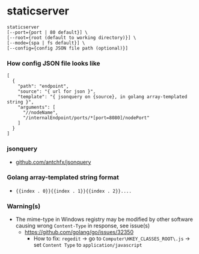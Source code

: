 staticserver
======================
```
staticserver 
[--port={port | 80 default}] \
[--root={root (default to working directory)}] \
[--mode={spa | fs default}] \
[--config={config JSON file path (optional)}]
```

### How config JSON file looks like
```
[
  {
    "path": "endpoint",
    "source": "{ url for json }",
    "template": "{ jsonquery on {source}, in golang array-templated string }",
    "arguments": [
      "//nodeName",
      "/internalEndpoint/ports/*[port=8080]/nodePort"
    ]
  }
]
```

### jsonquery
- [github.com/antchfx/jsonquery](github.com/antchfx/jsonquery)

### Golang array-templated string format
- ```{{index . 0}}{{index . 1}}{{index . 2}}....```

### Warning(s)
- The mime-type in Windows registry may be modified by other software causing wrong `Content-Type` in response, see issue(s)
  - https://github.com/golang/go/issues/32350
    - How to fix: `regedit` -> go to `Computer\HKEY_CLASSES_ROOT\.js` -> set `Content Type` to `application/javascript`
